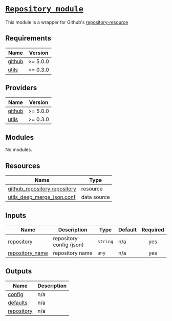 # [`Repository module`][repo-link]

This module is a wrapper for Github's [repository-resource]

## Requirements

| Name                                                            | Version  |
| --------------------------------------------------------------- | -------- |
| <a name="requirement_github"></a> [github](#requirement_github) | >= 5.0.0 |
| <a name="requirement_utils"></a> [utils](#requirement_utils)    | >= 0.3.0 |

## Providers

| Name                                                      | Version  |
| --------------------------------------------------------- | -------- |
| <a name="provider_github"></a> [github](#provider_github) | >= 5.0.0 |
| <a name="provider_utils"></a> [utils](#provider_utils)    | >= 0.3.0 |

## Modules

No modules.

## Resources

| Name                                                                                                                            | Type        |
| ------------------------------------------------------------------------------------------------------------------------------- | ----------- |
| [github_repository.repository](https://registry.terraform.io/providers/integrations/github/latest/docs/resources/repository)    | resource    |
| [utils_deep_merge_json.conf](https://registry.terraform.io/providers/cloudposse/utils/latest/docs/data-sources/deep_merge_json) | data source |

## Inputs

| Name                                                                           | Description              | Type     | Default | Required |
| ------------------------------------------------------------------------------ | ------------------------ | -------- | ------- | :------: |
| <a name="input_repository"></a> [repository](#input_repository)                | repository config (json) | `string` | n/a     |   yes    |
| <a name="input_repository_name"></a> [repository_name](#input_repository_name) | repository name          | `any`    | n/a     |   yes    |

## Outputs

| Name                                                              | Description |
| ----------------------------------------------------------------- | ----------- |
| <a name="output_config"></a> [config](#output_config)             | n/a         |
| <a name="output_defaults"></a> [defaults](#output_defaults)       | n/a         |
| <a name="output_repository"></a> [repository](#output_repository) | n/a         |

<!-- internal links -->

<!-- external links -->

[repository-resource]: https://registry.tfpla.net/providers/integrations/github/latest/docs/resources/repository
[repo-link]: https://github.com/shishifubing-com/infra-repos-shishifubing-com
